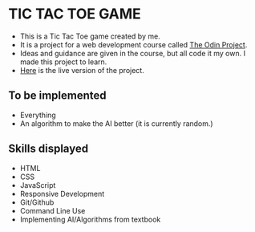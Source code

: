 # TIC TAC TOE GAME
- This is a Tic Tac Toe game created by me.
- It is a project for a web development course called [The Odin Project](https://www.theodinproject.com/).
- Ideas and guidance are given in the course, but all code it my own. I made this project to learn.
- [Here](https://jordan-mcgalliard.github.io/tic-tac-toe/) is the live version of the project. 

## To be implemented
- Everything
- An algorithm to make the AI better (it is currently random.)

## Skills displayed
- HTML
- CSS
- JavaScript
- Responsive Development
- Git/Github
- Command Line Use
- Implementing AI/Algorithms from textbook
